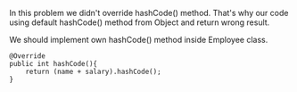 In this problem we didn't override hashCode() method. 
That's why our code using default hashCode() method from Object and return wrong result.

We should implement own hashCode() method inside Employee class.

    @Override
    public int hashCode(){
        return (name + salary).hashCode();
    }